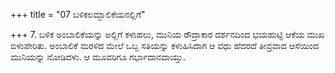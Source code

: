 +++
title = "07 ಬಳಿಕಲಮ್ಬಾಲಿಕೆಯನಲ್ಲಿಗೆ"

+++
7. ಬಳಿಕ ಅಂಬಾಲಿಕೆಯನ್ನು ಅಲ್ಲಿಗೆ ಕಳುಹಲು, ಮುನಿಯ ರೌದ್ರಾಕಾರ ದರ್ಶನದಿಂದ ಭಯಹುಟ್ಟಿ ಆಕೆಯ ಮುಖ ಬಿಳುಪೇರಿತು. ಅಂಬಾಲಿಕೆ ಮರಳಿದ ಮೇಲೆ ಒಬ್ಬ ಸತಿಯನ್ನು ಕಳುಹಿಸಿದಾಗ ಆ ವಧು ಹೆದರದೆ ತೀವ್ರವಾದ ಆಸೆಯಿಂದ ಮುನಿಯನ್ನು ನೋಡಿದಳು. ಆ ಮೂವರಿಗೂ ಗರ್ಭಾದಾನವಾಯ್ತು.